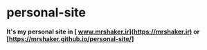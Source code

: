 # personal-site
**It's my personal site in
[ www.mrshaker.ir](https://mrshaker.ir)
or
[https://mrshaker.github.io/personal-site/]**

